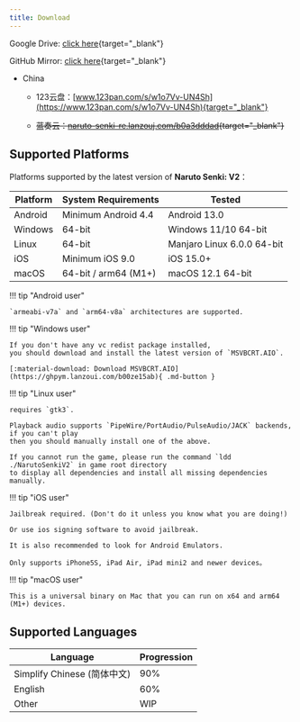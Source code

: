 ```yaml
---
title: Download
---
```


Google Drive: [click here](https://drive.google.com/drive/folders/1addvZRBvPBGDJtiLdzMWgd6C_qiVS3Lt?usp=sharing){target="_blank"}

GitHub Mirror: [click here](https://github.com/Naruto-Senki/files/releases/tag/latest){target="_blank"}

- China

    - 123云盘：[www.123pan.com/s/w1o7Vv-UN4Sh](https://www.123pan.com/s/w1o7Vv-UN4Sh){target="_blank"}

    - ~~蓝奏云：[naruto-senki-re.lanzouj.com/b0a3dddad](https://naruto-senki-re.lanzouj.com/b0a3dddad){target="_blank"}~~

## Supported Platforms

Platforms supported by the latest version of **Naruto Senki: V2**：

| Platform | System Requirements  | Tested                     |
| -------- | -------------------- | -------------------------- |
| Android  | Minimum Android 4.4  | Android 13.0               |
| Windows  | 64-bit               | Windows 11/10 64-bit       |
| Linux    | 64-bit               | Manjaro Linux 6.0.0 64-bit |
| iOS      | Minimum iOS 9.0      | iOS 15.0+                  |
| macOS    | 64-bit / arm64 (M1+) | macOS 12.1 64-bit          |


!!! tip "Android user"

    `armeabi-v7a` and `arm64-v8a` architectures are supported.

!!! tip "Windows user"

    If you don't have any vc redist package installed,
    you should download and install the latest version of `MSVBCRT.AIO`.

    [:material-download: Download MSVBCRT.AIO](https://ghpym.lanzoui.com/b00ze15ab){ .md-button }

!!! tip "Linux user"

    requires `gtk3`.

    Playback audio supports `PipeWire/PortAudio/PulseAudio/JACK` backends, if you can't play
    then you should manually install one of the above.

    If you cannot run the game, please run the command `ldd ./NarutoSenkiV2` in game root directory
    to display all dependencies and install all missing dependencies manually.

!!! tip "iOS user"

    Jailbreak required. (Don't do it unless you know what you are doing!)

    Or use ios signing software to avoid jailbreak.

    It is also recommended to look for Android Emulators.

    Only supports iPhone5S, iPad Air, iPad mini2 and newer devices。

!!! tip "macOS user"

    This is a universal binary on Mac that you can run on x64 and arm64 (M1+) devices.

## Supported Languages

| Language                    | Progression |
| --------------------------- | ----------- |
| Simplify Chinese (简体中文) | 90%         |
| English                     | 60%         |
| Other                       | WIP         |
